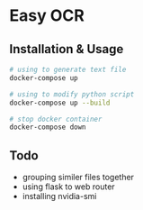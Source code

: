 # Easy OCR

## Installation & Usage

```sh
# using to generate text file
docker-compose up

# using to modify python script
docker-compose up --build

# stop docker container
docker-compose down
```

## Todo

- grouping similer files together
- using flask to web router
- installing nvidia-smi 